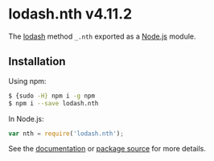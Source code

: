 # lodash.nth v4.11.2

The [lodash](https://lodash.com/) method `_.nth` exported as a [Node.js](https://nodejs.org/) module.

## Installation

Using npm:
```bash
$ {sudo -H} npm i -g npm
$ npm i --save lodash.nth
```

In Node.js:
```js
var nth = require('lodash.nth');
```

See the [documentation](https://lodash.com/docs#nth) or [package source](https://github.com/lodash/lodash/blob/4.11.2-npm-packages/lodash.nth) for more details.
